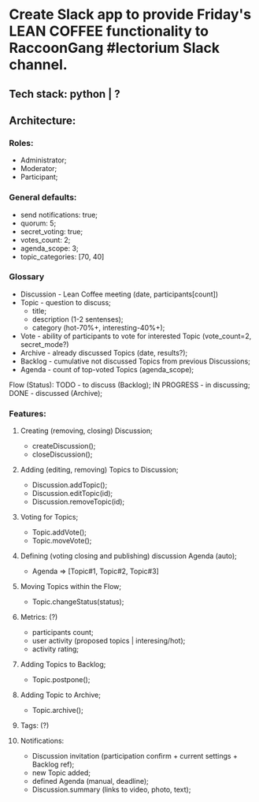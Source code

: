 # Create Slack app to provide Friday's LEAN COFFEE functionality to RaccoonGang #lectorium Slack channel.

## Tech stack: python | ?

## Architecture:

### Roles:
- Administrator;
- Moderator;
- Participant;

### General defaults:
- send notifications: true;
- quorum: 5;
- secret_voting: true;
- votes_count: 2;
- agenda_scope: 3;
- topic_categories: [70, 40]

### Glossary
- Discussion - Lean Coffee meeting (date, participants[count])
- Topic - question to discuss;
	- title;
	- description (1-2 sentenses);
	- category (hot-70%+, interesting-40%+);
- Vote - ability of participants to vote for interested Topic (vote_count=2, secret_mode?)
- Archive - already discussed Topics (date, results?);
- Backlog - cumulative not discussed Topics from previous Discussions;
- Agenda - count of top-voted Topics (agenda_scope);

Flow (Status):
   TODO - to discuss (Backlog);
   IN PROGRESS - in discussing;
   DONE - discussed (Archive);

### Features:
1) Creating (removing, closing) Discussion;

    - createDiscussion();
    - closeDiscussion();

2) Adding (editing, removing) Topics to Discussion;

    - Discussion.addTopic();
    - Discussion.editTopic(id);
    - Discussion.removeTopic(id);

3) Voting for Topics;
    - Topic.addVote();
    - Topic.moveVote();

4) Defining (voting closing and publishing) discussion Agenda (auto);

    - Agenda => [Topic#1, Topic#2, Topic#3]

5) Moving Topics within the Flow;

    - Topic.changeStatus(status);

6) Metrics: (?)

    - participants count;
    - user activity (proposed topics | interesing/hot);
    - activity rating;

7) Adding Topics to Backlog;

    - Topic.postpone();

8) Adding Topic to Archive;

    - Topic.archive();

9) Tags: (?)

10) Notifications:

	- Discussion invitation (participation confirm + current settings + Backlog ref);
	- new Topic added;
	- defined Agenda (manual, deadline);
	- Discussion.summary (links to video, photo, text);
